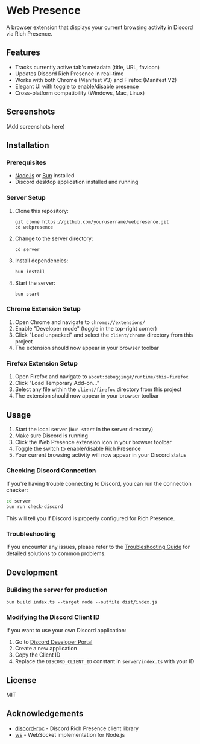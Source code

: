 # Web Presence

A browser extension that displays your current browsing activity in Discord via Rich Presence.

## Features

- Tracks currently active tab's metadata (title, URL, favicon)
- Updates Discord Rich Presence in real-time
- Works with both Chrome (Manifest V3) and Firefox (Manifest V2)
- Elegant UI with toggle to enable/disable presence
- Cross-platform compatibility (Windows, Mac, Linux)

## Screenshots

(Add screenshots here)

## Installation

### Prerequisites

- [Node.js](https://nodejs.org/) or [Bun](https://bun.sh/) installed
- Discord desktop application installed and running

### Server Setup

1. Clone this repository:

   ```
   git clone https://github.com/yourusername/webpresence.git
   cd webpresence
   ```

2. Change to the server directory:

   ```
   cd server
   ```

3. Install dependencies:

   ```
   bun install
   ```

4. Start the server:
   ```
   bun start
   ```

### Chrome Extension Setup

1. Open Chrome and navigate to `chrome://extensions/`
2. Enable "Developer mode" (toggle in the top-right corner)
3. Click "Load unpacked" and select the `client/chrome` directory from this project
4. The extension should now appear in your browser toolbar

### Firefox Extension Setup

1. Open Firefox and navigate to `about:debugging#/runtime/this-firefox`
2. Click "Load Temporary Add-on..."
3. Select any file within the `client/firefox` directory from this project
4. The extension should now appear in your browser toolbar

## Usage

1. Start the local server (`bun start` in the server directory)
2. Make sure Discord is running
3. Click the Web Presence extension icon in your browser toolbar
4. Toggle the switch to enable/disable Rich Presence
5. Your current browsing activity will now appear in your Discord status

### Checking Discord Connection

If you're having trouble connecting to Discord, you can run the connection checker:

```bash
cd server
bun run check-discord
```

This will tell you if Discord is properly configured for Rich Presence.

### Troubleshooting

If you encounter any issues, please refer to the [Troubleshooting Guide](TROUBLESHOOTING.md) for detailed solutions to common problems.

## Development

### Building the server for production

```
bun build index.ts --target node --outfile dist/index.js
```

### Modifying the Discord Client ID

If you want to use your own Discord application:

1. Go to [Discord Developer Portal](https://discord.com/developers/applications)
2. Create a new application
3. Copy the Client ID
4. Replace the `DISCORD_CLIENT_ID` constant in `server/index.ts` with your ID

## License

MIT

## Acknowledgements

- [discord-rpc](https://www.npmjs.com/package/discord-rpc) - Discord Rich Presence client library
- [ws](https://www.npmjs.com/package/ws) - WebSocket implementation for Node.js
